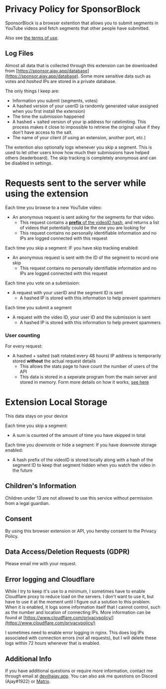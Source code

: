 [](#privacy-policy-for-sponsorblock)Privacy Policy for SponsorBlock
===================================================================

SponsorBlock is a browser extention that allows you to submit segments in YouTube videos and fetch segments that other people have submitted.

Also see [the terms of use](https://gist.github.com/ajayyy/9e8100f069348e0bc062641f34d6af12).

[](#log-files)Log Files
-----------------------

Almost all data that is collected through this extension can be downloaded from [https://sponsor.ajay.app/database](https://sponsor.ajay.app/database). Some more sensitive data such as votes and _hashed_ IPs are stored in a private database.

The only things I keep are:

* Information you submit (segments, votes)
* A hashed version of your userID (a randomly generated value assigned when you first install the extension)
* The time the submission happened
* A hashed + salted version of your ip address for ratelimiting. This process makes it close to impossible to retrieve the original value if they don't have access to the salt.
* The name of your client (if using an extension, another port, etc.)

The extention also optionally logs whenever you skip a segment. This is used to let other users know how much their submissions have helped others (leaderboard). The skip tracking is completely anonymous and can be disabled in settings.

[](#requests-sent-to-the-server-while-using-the-extension)Requests sent to the server while using the extension
===============================================================================================================

Each time you browse to a new YouTube video:

* An anonymous request is sent asking for the segments for that video.
    * This request contains a [**prefix** of the videoID hash](https://github.com/ajayyy/SponsorBlock/wiki/K-Anonymity), and returns a list of videos that potentially could be the one you are looking for
    * This request contains no personally identifiable information and no IPs are logged connected with this request

Each time you skip a segment: IF you have skip tracking enabled:

* An anonymous request is sent with the ID of the segment to record one skip
    * This request contains no personally identifiable information and no IPs are logged connected with this request

Each time you vote on a submission:

* A request with your userID and the segment ID is sent
    * A hashed IP is stored with this information to help prevent spammers

Each time you submit a segment

* A request with the video ID, your user ID and the submission is sent
    * A hashed IP is stored with this information to help prevent spammers

### [](#user-counting)User counting

For every request:

* A hashed + salted (salt rotated every 48 hours) IP address is temporarily stored **without** the actual request details
    * This allows the stats page to have count the number of users of the API
    * This data is stored in a seperate program from the main server and stored in memory. Form more details on how it works, [see here](https://github.com/ajayyy/PrivacyUserCount/#privacy-user-counter)

[](#extension-local-storage)Extension Local Storage
===================================================

This data stays on your device

Each time you skip a segment:

* A sum is counted of the amount of time you have skipped in total

Each time you downvote or hide a segment: If you have downvote storage enabled:

* A hash prefix of the videoID is stored locally along with a hash of the segment ID to keep that segment hidden when you watch the video in the future

[](#childrens-information)Children's Information
------------------------------------------------

Children under 13 are not allowed to use this service without permission from a legal guardian.

[](#consent)Consent
-------------------

By using this browser extension or API, you hereby consent to the Privacy Policy.

[](#data-accessdeletion-requests-gdpr)Data Access/Deletion Requests (GDPR)
--------------------------------------------------------------------------

Please email me with your request.

[](#error-logging-and-cloudflare)Error logging and Cloudflare
-------------------------------------------------------------

While I try to keep it's use to a minimum, I sometimes have to enable Cloudflare proxy to reduce load on the servers. I don't want to use it, but have to use it at the moment until I figure out a solution to this problem. When it is enabled, it logs some information itself that I cannot control, such as the number and location of connecting IPs. More information can be found at [https://www.cloudflare.com/privacypolicy/](https://www.cloudflare.com/privacypolicy/)

I sometimes need to enable error logging in nginx. This does log IPs associated with connection errors (not all requests), but I will delete these logs within 72 hours whenever that is enabled.

[](#additional-info)Additional Info
-----------------------------------

If you have additional questions or require more information, contact me through email at [dev@ajay.app](mailto:dev@ajay.app). You can also ask me questions on Discord (Ajay#1922) or [Matrix](https://matrix.to/#/@ajay:ajay.app).